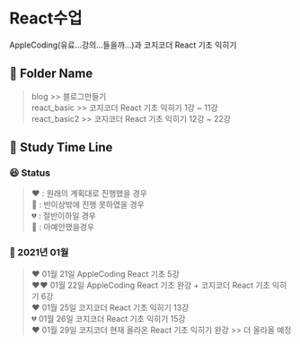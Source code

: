 # React수업

AppleCoding(유료...강의...들을까...)과 코지코더 React 기초 익히기 <br>

## :file_folder: Folder Name
> blog >> 블로그만들기<br>
> react_basic >> 코지코더 React 기초 익히기 1강 ~ 11강<br>
> react_basic2 >> 코지코더 React 기초 익히기 12강 ~ 22강<br>

## :calendar: Study Time Line

### :laughing: Status 

> :heart: : 원래의 계획대로 진행했을 경우<br>
> :green_heart: : 반이상밖에 진행 못하였을 경우<br>
> :broken_heart: : 절반이하일 경우<br>
> :black_heart: : 아예안했을경우


### :rabbit: 2021년 01월 

> :heart: 01월 21일 AppleCoding React 기초 5강<br>
> :heart::heart: 01월 22일 AppleCoding React 기초 완강 + 코지코더 React 기초 익히기 6강<br>
> :heart: 01월 25일 코지코더 React 기초 익히기 13강<br>
> :broken_heart: 01월 26일 코지코더 React 기초 익히기 15강<br>
> :heart: 01월 29일 코지코더 현재 올라온 React 기초 익히기 완강 >> 더 올라올 예정<br>
